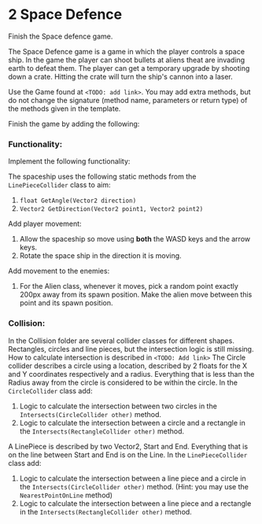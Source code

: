 # 2 Space Defence
Finish the Space defence game.

The Space Defence game is a game in which the player controls a space ship. In the game the player can shoot bullets at aliens theat are invading earth to defeat them. The player can get a temporary upgrade by shooting down a crate. Hitting the crate will turn the ship's cannon into a laser.

Use the Game found at `<TODO: add link>`. You may add extra methods, but do not change the signature (method name, parameters or return type) of the methods given in the template.

Finish the game by adding the following:

### Functionality:
Implement the following functionality:

The spaceship uses the following static methods from the `LinePieceCollider` class to aim:
1. `float GetAngle(Vector2 direction)`
2. `Vector2 GetDirection(Vector2 point1, Vector2 point2)`

Add player movement:
1. Allow the spaceship so move using **both** the WASD keys and the arrow keys.
2. Rotate the space ship in the direction it is moving.

Add movement to the enemies:
1. For the Alien class, whenever it moves, pick a random point exactly 200px away from its spawn position. Make the alien move between this point and its spawn position.


### Collision:
In the Collision folder are several collider classes for different shapes. Rectangles, circles and line pieces, but the intersection logic is still missing. How to calculate intersection is described in `<TODO: Add link>` 
The Circle collider describes a circle using a location, described by 2 floats for the X and Y coordinates respectively and a radius. Everything that is less than the Radius away from the circle is considered to be within the circle.
In the `CircleCollider` class add:
1. Logic to calculate the intersection between two circles in the `Intersects(CircleCollider other)` method.
2. Logic to calculate the intersection between a circle and a rectangle in the `Intersects(RectangleCollider other)` method.

A LinePiece is described by two Vector2, Start and End. Everything that is on the line between Start and End is on the Line. 
In the `LinePieceCollider` class add:
1. Logic to calculate the intersection between a line piece and a circle in the `Intersects(CircleCollider other)` method. (Hint: you may use the `NearestPointOnLine` method)
2. Logic to calculate the intersection between a line piece and a rectangle in the `Intersects(RectangleCollider other)` method.
